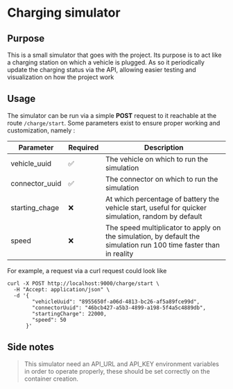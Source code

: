 # Charging simulator

## Purpose

This is a small simulator that goes with the project. Its purpose is to act like a charging station on which a vehicle is plugged.
As so it periodically update the charging status via the API, allowing easier testing and visualization on how the project work

## Usage

The simulator can be run via a simple **POST** request to it reachable at the route `/charge/start`. Some parameters exist to ensure proper working and customization, namely :

| Parameter      | Required | Description                                                                                                       |
| -------------- | -------- | ----------------------------------------------------------------------------------------------------------------- |
| vehicle_uuid   | ✅       | The vehicle on which to run the simulation                                                                        |
| connector_uuid | ✅       | The connector on which to run the simulation                                                                      |
| starting_chage | ❌       | At which percentage of battery the vehicle start, useful for quicker simulation, random by default                |
| speed          | ❌       | The speed multiplicator to apply on the simulation, by default the simulation run 100 time faster than in reality |

For example, a request via a curl request could look like

```
curl -X POST http://localhost:9000/charge/start \
  -H "Accept: application/json" \
  -d '{
        "vehicleUuid": "8955650f-a06d-4813-bc26-af5a89fce99d",
        "connectorUuid": "46bcb427-a5b3-4899-a198-5f4a5c4889db",
        "startingCharge": 22000,
        "speed": 50
      }'
```

## Side notes

> This simulator need an API_URL and API_KEY environment variables in order to operate properly, these should be set correctly on the container creation.